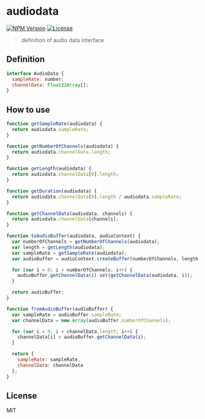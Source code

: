 # audiodata
[![NPM Version](http://img.shields.io/npm/v/audiodata.svg?style=flat-square)](https://www.npmjs.org/package/audiodata)
[![License](http://img.shields.io/badge/license-MIT-brightgreen.svg?style=flat-square)](http://mohayonao.mit-license.org/)

> definition of audio data interface

## Definition

```js
interface AudioData {
  sampleRate: number;
  channelData: Float32Array[];
}
```

## How to use

```js
function getSampleRate(audiodata) {
  return audiodata.sampleRate;
}

function getNumberOfChannels(audiodata) {
  return audiodata.channelData.length;
}

function getLength(audiodata) {
  return audiodata.channelData[0].length;
}

function getDuration(audiodata) {
  return audiodata.channelData[0].length / audiodata.sampleRate;
}

function getChannelData(audiodata, channels) {
  return audiodata.channelData[channels];
}

function toAudioBuffer(audiodata, audioContext) {
  var numberOfChannels = getNumberOfChannels(audiodata);
  var length = getLength(audiodata);
  var sampleRate = getSampleRate(audiodata);
  var audioBuffer = audioContext.createBuffer(numberOfChannels, length, sampleRate);

  for (var i = 0; i < numberOfChannels; i++) {
    audioBuffer.getChannelData(i).set(getChannelData(audiodata, i));
  }

  return audioBuffer;
}

function fromAudioBuffer(audioBuffer) {
  var sampleRate = audioBuffer.sampleRate;
  var channelData = new Array(audioBuffer.numberOfChannels);

  for (var i = 0; i < channelData.length; i++) {
    channelData[i] = audioBuffer.getChannelData(i);
  }

  return {
    sampleRate: sampleRate,
    channelData: channelData
  };
}
```

## License
MIT
